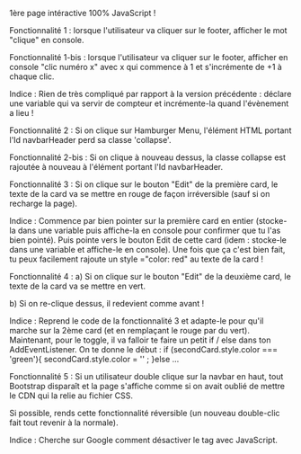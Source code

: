 1ère page intéractive 100% JavaScript !



Fonctionnalité 1 :
lorsque l'utilisateur va cliquer sur le footer, afficher le mot "clique" en console.

Fonctionnalité 1-bis :
lorsque l'utilisateur va cliquer sur le footer, afficher en console "clic numéro x" avec x qui commence à 1 et s'incrémente de +1 à chaque clic.

Indice : Rien de très compliqué par rapport à la version précédente : déclare une variable qui va servir de compteur et incrémente-la quand l'évènement a lieu !



Fonctionnalité 2 :
Si on clique sur Hamburger Menu, l'élément HTML portant l'Id navbarHeader perd sa classe 'collapse'.

Fonctionnalité 2-bis :
Si on clique à nouveau dessus, la classe collapse est rajoutée à nouveau à l'élément portant l'Id navbarHeader.



Fonctionnalité 3 :
Si on clique sur le bouton "Edit" de la première card, le texte de la card va se mettre en rouge de façon irréversible (sauf si on recharge la page). 

Indice : Commence par bien pointer sur la première card en entier (stocke-la dans une variable puis affiche-la en console pour confirmer que tu l'as bien pointé).
Puis pointe vers le bouton Edit de cette card (idem : stocke-le dans une variable et affiche-le en console).
Une fois que ça c'est bien fait, tu peux facilement rajoute un style ="color: red" au texte de la card !



Fonctionnalité 4 :
a) Si on clique sur le bouton "Edit" de la deuxième card, le texte de la card va se mettre en vert.

b) Si on re-clique dessus, il redevient comme avant !

Indice : Reprend le code de la fonctionnalité 3 et adapte-le pour qu'il marche sur la 2ème card (et en remplaçant le rouge par du vert).
Maintenant, pour le toggle, il va falloir te faire un petit if / else dans ton AddEventListener. On te donne le début :
if (secondCard.style.color === 'green'){
secondCard.style.color = '' ;
}else …



Fonctionnalité 5 :
Si un utilisateur double clique sur la navbar en haut, tout Bootstrap disparaît et la page s'affiche comme si on avait oublié de mettre le CDN qui la relie au fichier CSS.

Si possible, rends cette fonctionnalité réversible (un nouveau double-clic fait tout revenir à la normale).

Indice : Cherche sur Google comment désactiver le tag <link> avec JavaScript.

